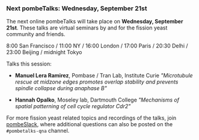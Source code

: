 ### Next pombeTalks: Wednesday, September  21st
<!-- pombase_flags: frontpage -->
<!-- newsfeed_thumbnail: PombeTalks32px.png -->

The next online pombeTalks will take place on **Wednesday, September 21st**.
These talks are virtual seminars by and for the fission yeast
community and friends.

8:00 San Francisco / 11:00 NY / 16:00 London / 17:00 Paris / 20:30 Delhi / 23:00 Beijing / midnight Tokyo

Talks this session:

 - **Manuel Lera Ramirez**, Pombase / Tran Lab, Institute Curie
   *"Microtubule rescue at midzone edges promotes overlap stability and prevents spindle collapse during anaphase B"*

 - **Hannah Opalko**, Moseley lab, Dartmouth College
   *"Mechanisms of spatial patterning of cell cycle regulator Cdr2"*

For more fission yeast related topics and recordings of the talks,
join [pombeSlack](http://spombe.slack.com), where additional questions
can also be posted on the `#pombetalks-qna` channel.

